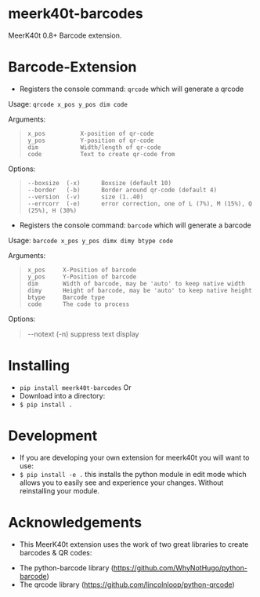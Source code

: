 # meerk40t-barcodes
MeerK40t 0.8+ Barcode extension.


# Barcode-Extension

* Registers the console command: `qrcode` which will generate a qrcode

Usage:    `qrcode x_pos y_pos dim code`

Arguments:
>     x_pos          X-position of qr-code
>     y_pos          Y-position of qr-code
>     dim            Width/length of qr-code
>     code           Text to create qr-code from

Options:
>     --boxsize  (-x)      Boxsize (default 10)
>     --border   (-b)      Border around qr-code (default 4)
>     --version  (-v)      size (1..40)
>     --errcorr  (-e)      error correction, one of L (7%), M (15%), Q (25%), H (30%)

* Registers the console command: `barcode` which will generate a barcode

Usage:    `barcode x_pos y_pos dimx dimy btype code`

Arguments:
>     x_pos     X-Position of barcode
>     y_pos     Y-Position of barcode
>     dim       Width of barcode, may be 'auto' to keep native width
>     dimy      Height of barcode, may be 'auto' to keep native height
>     btype     Barcode type
>     code      The code to process

 Options:
>    --notext  (-n)      suppress text display

# Installing
* `pip install meerk40t-barcodes`
Or
* Download into a directory:
* `$ pip install .`

# Development

* If you are developing your own extension for meerk40t you will want to use:
* `$ pip install -e .` this installs the python module in edit mode which allows you to easily see and experience your changes. Without reinstalling your module.

# Acknowledgements

* This MeerK40t extension uses the work of two great libraries to create barcodes & QR codes:

- The python-barcode library (https://github.com/WhyNotHugo/python-barcode)
- The qrcode library (https://github.com/lincolnloop/python-qrcode)
